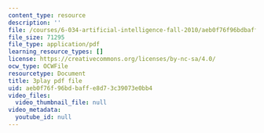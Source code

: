 ```yaml
---
content_type: resource
description: ''
file: /courses/6-034-artificial-intelligence-fall-2010/aeb0f76f96bdbaffe8d73c39073e0bb4_iusTmgQyZ44.pdf
file_size: 71295
file_type: application/pdf
learning_resource_types: []
license: https://creativecommons.org/licenses/by-nc-sa/4.0/
ocw_type: OCWFile
resourcetype: Document
title: 3play pdf file
uid: aeb0f76f-96bd-baff-e8d7-3c39073e0bb4
video_files:
  video_thumbnail_file: null
video_metadata:
  youtube_id: null
---
```

